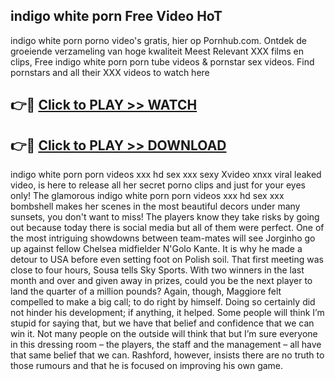 ## indigo white porn Free Video HoT 

indigo white porn porno video's gratis, hier op Pornhub.com. Ontdek de groeiende verzameling van hoge kwaliteit Meest Relevant XXX films en clips,
Free indigo white porn porn tube videos & pornstar sex videos. Find pornstars and all their XXX videos to watch here


## 👉🔴 [Click to PLAY >> WATCH](http://us.freeplayer.one?title=indigo_white_porn&ref=16D)

## 👉🔴 [Click to PLAY >> DOWNLOAD](http://us.freeplayer.one?title=indigo_white_porn&ref=16D)


indigo white porn porn videos xxx hd sex xxx sexy Xvideo xnxx viral leaked video, is here to release all her secret porno clips and just for your eyes only! The glamorous indigo white porn porn videos xxx hd sex xxx bombshell makes her scenes in the most beautiful decors under many sunsets, you don't want to miss! The players know they take risks by going out because today there is social media but all of them were perfect. One of the most intriguing showdowns between team-mates will see Jorginho go up against fellow Chelsea midfielder N'Golo Kante. It is why he made a detour to USA before even setting foot on Polish soil. That first meeting was close to four hours, Sousa tells Sky Sports. With two winners in the last month and over and given away in prizes, could you be the next player to land the quarter of a million pounds? Again, though, Maggiore felt compelled to make a big call; to do right by himself. Doing so certainly did not hinder his development; if anything, it helped. Some people will think I’m stupid for saying that, but we have that belief and confidence that we can win it. Not many people on the outside will think that but I’m sure everyone in this dressing room – the players, the staff and the management – all have that same belief that we can. Rashford, however, insists there are no truth to those rumours and that he is focused on improving his own game.